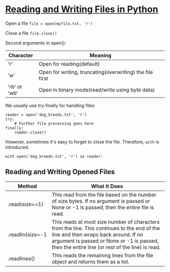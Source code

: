 # [Reading and Writing Files in Python](https://realpython.com/read-write-files-python/)

Open a file
```file = open(myfile.txt, 'r')```

Close a file
```file.close()```

Second arguments in open():

|Character|Meaning|
|---------|-------|
|'r'|Open for reading(default)|
|'w'|Open for writing, truncating(overwriting) the file first|
|'rb' or 'wb'|Open in binary mode(read/write using byte data)|

We usually use try-finally for handling files:

```
reader = open('dog_breeds.txt', 'r')
try:
    # Further file processing goes here
finally:
    reader.close()
```
However, sometimes it's easy to forget to close the file. Therefore, ```with``` is introduced.

```
with open('dog_breeds.txt', 'r') as reader:
```

## Reading and Writing Opened Files
|Method|What It Does|
|---|---|
|.read(size==1)|This read from the file based on the number of size bytes. If no argument is passed or None or -1 is passed, then the entire file is read.|
|.readlin(size=-1|This reads at most size number of characters from the line. This continues to the end of the line and then wraps back around. If no argument is passed or None or -1 is passed, then the entire line (or rest of the line) is read.|
|.readlines()|This reads the remaining lines from the file object and returns them as a list.|
